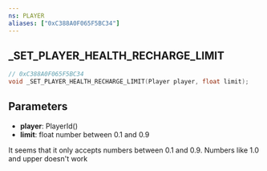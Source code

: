 ```yaml
---
ns: PLAYER
aliases: ["0xC388A0F065F5BC34"]
---
```

## _SET_PLAYER_HEALTH_RECHARGE_LIMIT

```c
// 0xC388A0F065F5BC34
void _SET_PLAYER_HEALTH_RECHARGE_LIMIT(Player player, float limit);
```


## Parameters
- **player**: PlayerId()
- **limit**: float number between 0.1 and 0.9


It seems that it only accepts numbers between 0.1 and 0.9. Numbers like 1.0 and upper doesn't work
